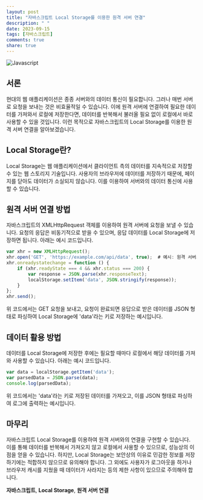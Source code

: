 ```yaml
---
layout: post
title: "자바스크립트 Local Storage를 이용한 원격 서버 연결"
description: " "
date: 2023-09-15
tags: [자바스크립트]
comments: true
share: true
---
```


![Javascript](https://cdn.pixabay.com/photo/2015/04/23/17/41/javascript-736400_960_720.png)

## 서론
현대의 웹 애플리케이션은 종종 서버와의 데이터 통신이 필요합니다. 그러나 매번 서버로 요청을 보내는 것은 비효율적일 수 있습니다. 이에 원격 서버에 연결하여 필요한 데이터를 가져와서 로컬에 저장한다면, 데이터를 반복해서 불러올 필요 없이 로컬에서 바로 사용할 수 있을 것입니다. 이런 목적으로 자바스크립트의 Local Storage를 이용한 원격 서버 연결을 알아보겠습니다.

## Local Storage란?
Local Storage는 웹 애플리케이션에서 클라이언트 측의 데이터를 지속적으로 저장할 수 있는 웹 스토리지 기술입니다. 사용자의 브라우저에 데이터를 저장하기 때문에, 페이지를 닫아도 데이터가 소실되지 않습니다. 이를 이용하여 서버와의 데이터 통신에 사용할 수 있습니다.

## 원격 서버 연결 방법
자바스크립트의 XMLHttpRequest 객체를 이용하여 원격 서버에 요청을 보낼 수 있습니다. 요청의 응답은 비동기적으로 받을 수 있으며, 응답 데이터를 Local Storage에 저장하면 됩니다. 아래는 예시 코드입니다.

```javascript
var xhr = new XMLHttpRequest();
xhr.open('GET', 'https://example.com/api/data', true);  # 예시: 원격 서버의 데이터를 가져올 URL
xhr.onreadystatechange = function () {
    if (xhr.readyState === 4 && xhr.status === 200) {
        var response = JSON.parse(xhr.responseText);
        localStorage.setItem('data', JSON.stringify(response));
    }
};
xhr.send();
```
위 코드에서는 GET 요청을 보내고, 요청이 완료되면 응답으로 받은 데이터를 JSON 형태로 파싱하여 Local Storage에 'data'라는 키로 저장하는 예시입니다.

## 데이터 활용 방법
데이터를 Local Storage에 저장한 후에는 필요할 때마다 로컬에서 해당 데이터를 가져와 사용할 수 있습니다. 아래는 예시 코드입니다.

```javascript
var data = localStorage.getItem('data');
var parsedData = JSON.parse(data);
console.log(parsedData);
```
위 코드에서는 'data'라는 키로 저장된 데이터를 가져오고, 이를 JSON 형태로 파싱하여 로그에 출력하는 예시입니다.

## 마무리
자바스크립트 Local Storage를 이용하여 원격 서버와의 연결을 구현할 수 있습니다. 이를 통해 데이터를 반복해서 가져오지 않고 로컬에서 사용할 수 있으므로, 성능상의 이점을 얻을 수 있습니다. 하지만, Local Storage는 보안상의 이유로 민감한 정보를 저장하기에는 적합하지 않으므로 유의해야 합니다. 그 외에도 사용자가 로그아웃을 하거나 브라우저 캐시를 지웠을 때 데이터가 사라지는 등의 제한 사항이 있으므로 주의해야 합니다.

**자바스크립트**, **Local Storage**, **원격 서버 연결**
